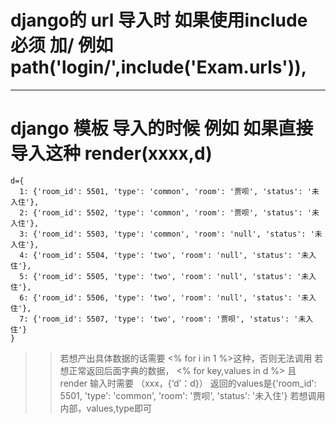 # django的 url 导入时 如果使用include  必须  加/  例如  path('login/',include('Exam.urls')),
 *** 

# django 模板 导入的时候 例如 如果直接导入这种  render(xxxx,d)
```
d={
  1: {'room_id': 5501, 'type': 'common', 'room': '贾呗', 'status': '未入住'}, 
  2: {'room_id': 5502, 'type': 'common', 'room': '贾呗', 'status': '未入住'}, 
  3: {'room_id': 5503, 'type': 'common', 'room': 'null', 'status': '未入住'}, 
  4: {'room_id': 5504, 'type': 'two', 'room': 'null', 'status': '未入住'}, 
  5: {'room_id': 5505, 'type': 'two', 'room': 'null', 'status': '未入住'}, 
  6: {'room_id': 5506, 'type': 'two', 'room': 'null', 'status': '未入住'},
  7: {'room_id': 5507, 'type': 'two', 'room': '贾呗', 'status': '未入住'}
}
```
>> 若想产出具体数据的话需要    <% for i in 1 %>这种，否则无法调用
>>若想正常返回后面字典的数据，   <% for key,values in d %>   且 render 输入时需要 （xxx，{‘d’：d}）
>>返回的values是{'room_id': 5501, 'type': 'common', 'room': '贾呗', 'status': '未入住'}     若想调用内部，values,type即可
